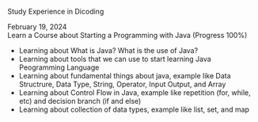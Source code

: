 Study Experience in Dicoding

February 19, 2024<br>
Learn a Course about Starting a Programming with Java (Progress 100%)<br>
* Learning about What is Java? What is the use of Java?<br>
* Learning about tools that we can use to start learning Java Peogramming Language<br>
* Learning about fundamental things about java, example like Data Structrure, Data Type, String, Operator, Input Output, and Array
* Learning about Control Flow in Java, example like repetition (for, while, etc) and decision branch (if and else)
* Learning about collection of data types, example like list, set, and map

